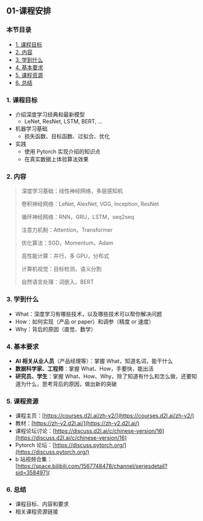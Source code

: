 ## 01-课程安排

### 本节目录

- [1. 课程目标](#1-课程目标)
- [2. 内容](#2-内容)
- [3. 学到什么](#3-学到什么)
- [4. 基本要求](#4-基本要求)
- [5. 课程资源](#5-课程资源)
- [6. 总结](#6-总结)

### 1. 课程目标

- 介绍深度学习经典和最新模型
  - LeNet, ResNet, LSTM, BERT, ...
- 机器学习基础
  - 损失函数、目标函数、过拟合、优化
- 实践
  - 使用 Pytorch 实现介绍的知识点
  - 在真实数据上体验算法效果

### 2. 内容

> 深度学习基础：线性神经网络，多层感知机
>
> 卷积神经网络：LeNet, AlexNet, VGG, Inception, ResNet
>
> 循环神经网络：RNN，GRU，LSTM，seq2seq
>
> 注意力机制：Attention，Transformer
>
> 优化算法：SGD，Momentum，Adam
>
> 高性能计算：并行，多 GPU，分布式
>
> 计算机视觉：目标检测，语义分割
>
> 自然语言处理：词嵌入，BERT

### 3. 学到什么

- What：深度学习有哪些技术，以及哪些技术可以帮你解决问题
- How：如何实现（产品 or paper）和调参（精度 or 速度）
- Why：背后的原因（直觉、数学）

### 4. 基本要求

- **AI 相关从业人员**（产品经理等）：掌握 What，知道名词，能干什么
- **数据科学家、工程师**：掌握 What、How，手要快，能出活
- **研究员、学生**：掌握 What、How、Why，除了知道有什么和怎么做，还要知道为什么，思考背后的原因，做出新的突破

### 5. 课程资源

- 课程主页：[https://courses.d2l.ai/zh-v2/](https://courses.d2l.ai/zh-v2/)
- 教材：[https://zh-v2.d2l.ai/](https://zh-v2.d2l.ai/)
- 课程论坛讨论：[https://discuss.d2l.ai/c/chinese-version/16](https://discuss.d2l.ai/c/chinese-version/16)
- Pytorch 论坛：[https://discuss.pytorch.org/](https://discuss.pytorch.org/)
- b 站视频合集：[https://space.bilibili.com/1567748478/channel/seriesdetail?sid=358497](

### 6. 总结

- 课程目标、内容和要求
- 相关课程资源链接
